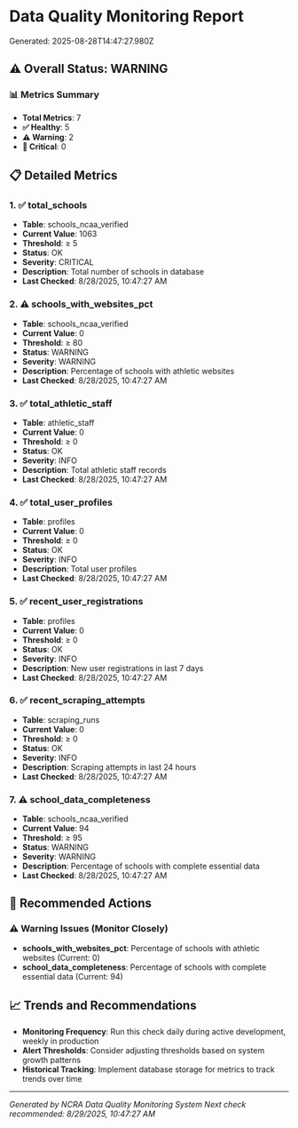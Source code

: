 # Data Quality Monitoring Report

Generated: 2025-08-28T14:47:27.980Z

## ⚠️ Overall Status: WARNING

### 📊 Metrics Summary
- **Total Metrics**: 7
- **✅ Healthy**: 5
- **⚠️ Warning**: 2
- **🚨 Critical**: 0

## 📋 Detailed Metrics

### 1. ✅ total_schools

- **Table**: schools_ncaa_verified
- **Current Value**: 1063
- **Threshold**: ≥ 5
- **Status**: OK
- **Severity**: CRITICAL
- **Description**: Total number of schools in database
- **Last Checked**: 8/28/2025, 10:47:27 AM

### 2. ⚠️ schools_with_websites_pct

- **Table**: schools_ncaa_verified
- **Current Value**: 0
- **Threshold**: ≥ 80
- **Status**: WARNING
- **Severity**: WARNING
- **Description**: Percentage of schools with athletic websites
- **Last Checked**: 8/28/2025, 10:47:27 AM

### 3. ✅ total_athletic_staff

- **Table**: athletic_staff
- **Current Value**: 0
- **Threshold**: ≥ 0
- **Status**: OK
- **Severity**: INFO
- **Description**: Total athletic staff records
- **Last Checked**: 8/28/2025, 10:47:27 AM

### 4. ✅ total_user_profiles

- **Table**: profiles
- **Current Value**: 0
- **Threshold**: ≥ 0
- **Status**: OK
- **Severity**: INFO
- **Description**: Total user profiles
- **Last Checked**: 8/28/2025, 10:47:27 AM

### 5. ✅ recent_user_registrations

- **Table**: profiles
- **Current Value**: 0
- **Threshold**: ≥ 0
- **Status**: OK
- **Severity**: INFO
- **Description**: New user registrations in last 7 days
- **Last Checked**: 8/28/2025, 10:47:27 AM

### 6. ✅ recent_scraping_attempts

- **Table**: scraping_runs
- **Current Value**: 0
- **Threshold**: ≥ 0
- **Status**: OK
- **Severity**: INFO
- **Description**: Scraping attempts in last 24 hours
- **Last Checked**: 8/28/2025, 10:47:27 AM

### 7. ⚠️ school_data_completeness

- **Table**: schools_ncaa_verified
- **Current Value**: 94
- **Threshold**: ≥ 95
- **Status**: WARNING
- **Severity**: WARNING
- **Description**: Percentage of schools with complete essential data
- **Last Checked**: 8/28/2025, 10:47:27 AM


## 🔧 Recommended Actions



### ⚠️ Warning Issues (Monitor Closely)
- **schools_with_websites_pct**: Percentage of schools with athletic websites (Current: 0)
- **school_data_completeness**: Percentage of schools with complete essential data (Current: 94)




## 📈 Trends and Recommendations

- **Monitoring Frequency**: Run this check daily during active development, weekly in production
- **Alert Thresholds**: Consider adjusting thresholds based on system growth patterns
- **Historical Tracking**: Implement database storage for metrics to track trends over time

---
*Generated by NCRA Data Quality Monitoring System*
*Next check recommended: 8/29/2025, 10:47:27 AM*
